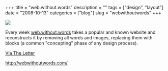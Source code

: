 +++
title = "web.without.words"
description = ""
tags = ["design", "layout"]
date = "2008-10-13"
categories = ["blog"]
slug = "webwithoutwords"
+++



  <div class="notebook-screenshot"><a href="http://webwithoutwords.com/"><img src="/media/bluga/wt48f36c6669700.jpg"/></a></div><p>Every week <a href="http://webwithoutwords.com/">web.without.words</a> takes a popular and known website and reconstructs it by removing all words and images, replacing them with blocks (a common "concepting" phase of any design process).</p>
<p><a href="http://theletter.co.uk/">Via The Letter</a></p>
    
  <a href="http://webwithoutwords.com/">http://webwithoutwords.com/</a>
